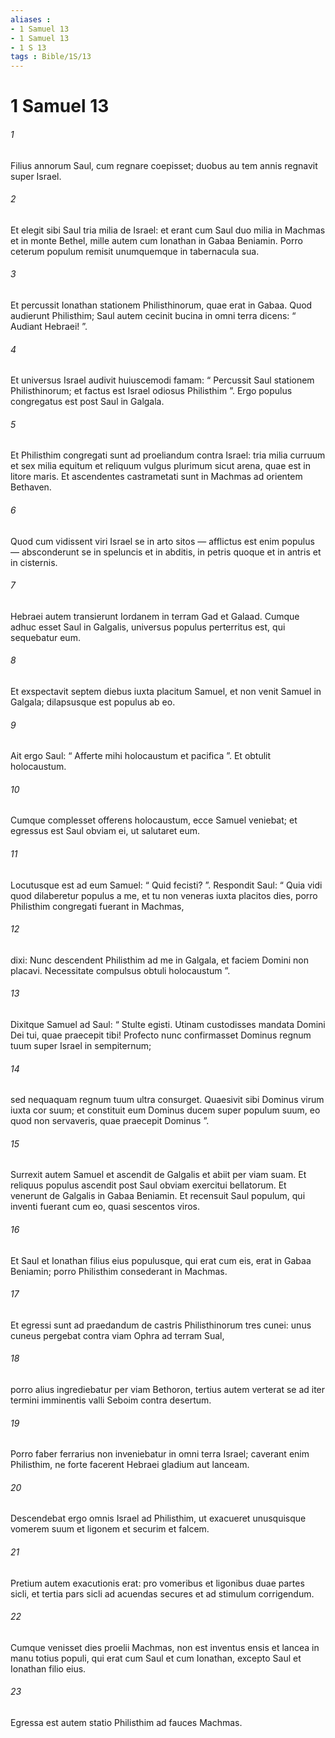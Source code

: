 ```yaml
---
aliases : 
- 1 Samuel 13
- 1 Samuel 13
- 1 S 13
tags : Bible/1S/13
---
```


# 1 Samuel 13

###### 1
Filius annorum Saul, cum regnare coepisset; duobus au tem annis regnavit super Israel.
###### 2
Et elegit sibi Saul tria milia de Israel: et erant cum Saul duo milia in Machmas et in monte Bethel, mille autem cum Ionathan in Gabaa Beniamin. Porro ceterum populum remisit unumquemque in tabernacula sua. 
###### 3
Et percussit Ionathan stationem Philisthinorum, quae erat in Gabaa. Quod audierunt Philisthim; Saul autem cecinit bucina in omni terra dicens: “ Audiant Hebraei! ”. 
###### 4
Et universus Israel audivit huiuscemodi famam: “ Percussit Saul stationem Philisthinorum; et factus est Israel odiosus Philisthim ”. Ergo populus congregatus est post Saul in Galgala.
###### 5
Et Philisthim congregati sunt ad proeliandum contra Israel: tria milia curruum et sex milia equitum et reliquum vulgus plurimum sicut arena, quae est in litore maris. Et ascendentes castrametati sunt in Machmas ad orientem Bethaven. 
###### 6
Quod cum vidissent viri Israel se in arto sitos — afflictus est enim populus — absconderunt se in speluncis et in abditis, in petris quoque et in antris et in cisternis. 
###### 7
Hebraei autem transierunt Iordanem in terram Gad et Galaad. Cumque adhuc esset Saul in Galgalis, universus populus perterritus est, qui sequebatur eum. 
###### 8
Et exspectavit septem diebus iuxta placitum Samuel, et non venit Samuel in Galgala; dilapsusque est populus ab eo. 
###### 9
Ait ergo Saul: “ Afferte mihi holocaustum et pacifica ”. Et obtulit holocaustum.
###### 10
Cumque complesset offerens holocaustum, ecce Samuel veniebat; et egressus est Saul obviam ei, ut salutaret eum. 
###### 11
Locutusque est ad eum Samuel: “ Quid fecisti? ”. Respondit Saul: “ Quia vidi quod dilaberetur populus a me, et tu non veneras iuxta placitos dies, porro Philisthim congregati fuerant in Machmas, 
###### 12
dixi: Nunc descendent Philisthim ad me in Galgala, et faciem Domini non placavi. Necessitate compulsus obtuli holocaustum ”.
###### 13
Dixitque Samuel ad Saul: “ Stulte egisti. Utinam custodisses mandata Domini Dei tui, quae praecepit tibi! Profecto nunc confirmasset Dominus regnum tuum super Israel in sempiternum; 
###### 14
sed nequaquam regnum tuum ultra consurget. Quaesivit sibi Dominus virum iuxta cor suum; et constituit eum Dominus ducem super populum suum, eo quod non servaveris, quae praecepit Dominus ”.
###### 15
Surrexit autem Samuel et ascendit de Galgalis et abiit per viam suam. Et reliquus populus ascendit post Saul obviam exercitui bellatorum. Et venerunt de Galgalis in Gabaa Beniamin. Et recensuit Saul populum, qui inventi fuerant cum eo, quasi sescentos viros.
###### 16
Et Saul et Ionathan filius eius populusque, qui erat cum eis, erat in Gabaa Beniamin; porro Philisthim consederant in Machmas. 
###### 17
Et egressi sunt ad praedandum de castris Philisthinorum tres cunei: unus cuneus pergebat contra viam Ophra ad terram Sual, 
###### 18
porro alius ingrediebatur per viam Bethoron, tertius autem verterat se ad iter termini imminentis valli Seboim contra desertum.
###### 19
Porro faber ferrarius non inveniebatur in omni terra Israel; caverant enim Philisthim, ne forte facerent Hebraei gladium aut lanceam. 
###### 20
Descendebat ergo omnis Israel ad Philisthim, ut exacueret unusquisque vomerem suum et ligonem et securim et falcem. 
###### 21
Pretium autem exacutionis erat: pro vomeribus et ligonibus duae partes sicli, et tertia pars sicli ad acuendas secures et ad stimulum corrigendum. 
###### 22
Cumque venisset dies proelii Machmas, non est inventus ensis et lancea in manu totius populi, qui erat cum Saul et cum Ionathan, excepto Saul et Ionathan filio eius.
###### 23
Egressa est autem statio Philisthim ad fauces Machmas.
